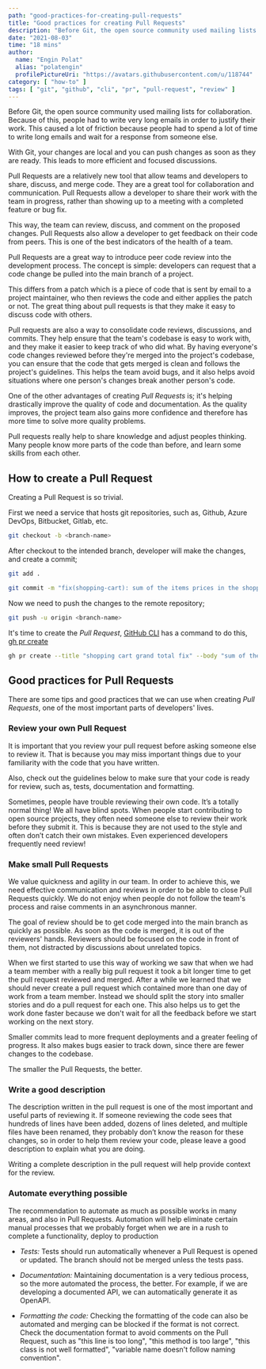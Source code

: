 ```yaml
---
path: "good-practices-for-creating-pull-requests"
title: "Good practices for creating Pull Requests"
description: "Before Git, the open source community used mailing lists for collaboration. Because of this, people had to write very long emails in order to justify their work. This caused a lot of friction because people had to spend a lot of time to write long emails and wait for a response from someone else.<br /><br />With Git, your changes are local and you can push changes as soon as they are ready. This leads to more efficient and focused discussions."
date: "2021-08-03"
time: "18 mins"
author:
  name: "Engin Polat"
  alias: "polatengin"
  profilePictureUri: "https://avatars.githubusercontent.com/u/118744"
category: [ "how-to" ]
tags: [ "git", "github", "cli", "pr", "pull-request", "review" ]
---
```

Before Git, the open source community used mailing lists for collaboration. Because of this, people had to write very long emails in order to justify their work. This caused a lot of friction because people had to spend a lot of time to write long emails and wait for a response from someone else.

With Git, your changes are local and you can push changes as soon as they are ready. This leads to more efficient and focused discussions.

Pull Requests are a relatively new tool that allow teams and developers to share, discuss, and merge code. They are a great tool for collaboration and communication. Pull Requests allow a developer to share their work with the team in progress, rather than showing up to a meeting with a completed feature or bug fix.

This way, the team can review, discuss, and comment on the proposed changes. Pull Requests also allow a developer to get feedback on their code from peers. This is one of the best indicators of the health of a team.

Pull Requests are a great way to introduce peer code review into the development process. The concept is simple: developers can request that a code change be pulled into the main branch of a project.

This differs from a patch which is a piece of code that is sent by email to a project maintainer, who then reviews the code and either applies the patch or not. The great thing about pull requests is that they make it easy to discuss code with others.

Pull requests are also a way to consolidate code reviews, discussions, and commits. They help ensure that the team's codebase is easy to work with, and they make it easier to keep track of who did what. By having everyone's code changes reviewed before they're merged into the project's codebase, you can ensure that the code that gets merged is clean and follows the project's guidelines. This helps the team avoid bugs, and it also helps avoid situations where one person's changes break another person's code.

One of the other advantages of creating _Pull Requests_ is; it's helping drastically improve the quality of code and documentation. As the quality improves, the project team also gains more confidence and therefore has more time to solve more quality problems.

Pull requests really help to share knowledge and adjust peoples thinking. Many people know more parts of the code than before, and learn some skills from each other.

## How to create a Pull Request

Creating a Pull Request is so trivial.

First we need a service that hosts git repositories, such as, Github, Azure DevOps, Bitbucket, Gitlab, etc.

```bash
git checkout -b <branch-name>
```

After checkout to the intended branch, developer will make the changes, and create a commit;

```bash
git add .

git commit -m "fix(shopping-cart): sum of the items prices in the shopping cart"
```

Now we need to push the changes to the remote repository;

```bash
git push -u origin <branch-name>
```

It's time to create the _Pull Request_, [GitHub CLI](https://cli.github.com/) has a command to do this, [gh pr create](https://cli.github.com/manual/gh_pr_create)

```bash
gh pr create --title "shopping cart grand total fix" --body "sum of the items prices in the shopping cart calculated correct again 🥳" --reviewer "polatengin"
```

## Good practices for Pull Requests

There are some tips and good practices that we can use when creating _Pull Requests_, one of the most important parts of developers' lives.

### Review your own Pull Request

It is important that you review your pull request before asking someone else to review it. That is because you may miss important things due to your familiarity with the code that you have written.

Also, check out the guidelines below to make sure that your code is ready for review, such as, tests, documentation and formatting.

Sometimes, people have trouble reviewing their own code. It’s a totally normal thing! We all have blind spots. When people start contributing to open source projects, they often need someone else to review their work before they submit it. This is because they are not used to the style and often don’t catch their own mistakes. Even experienced developers frequently need review!

### Make small Pull Requests

We value quickness and agility in our team. In order to achieve this, we need effective communication and reviews in order to be able to close Pull Requests quickly. We do not enjoy when people do not follow the team's process and raise comments in an asynchronous manner.

The goal of review should be to get code merged into the main branch as quickly as possible. As soon as the code is merged, it is out of the reviewers' hands. Reviewers should be focused on the code in front of them, not distracted by discussions about unrelated topics.

When we first started to use this way of working we saw that when we had a team member with a really big pull request it took a bit longer time to get the pull request reviewed and merged. After a while we learned that we should never create a pull request which contained more than one day of work from a team member. Instead we should split the story into smaller stories and do a pull request for each one. This also helps us to get the work done faster because we don't wait for all the feedback before we start working on the next story.

Smaller commits lead to more frequent deployments and a greater feeling of progress. It also makes bugs easier to track down, since there are fewer changes to the codebase.

The smaller the Pull Requests, the better.

### Write a good description

The description written in the pull request is one of the most important and useful parts of reviewing it. If someone reviewing the code sees that hundreds of lines have been added, dozens of lines deleted, and multiple files have been renamed, they probably don’t know the reason for these changes, so in order to help them review your code, please leave a good description to explain what you are doing.

Writing a complete description in the pull request will help provide context for the review.

### Automate everything possible

The recommendation to automate as much as possible works in many areas, and also in Pull Requests. Automation will help eliminate certain manual processes that we probably forget when we are in a rush to complete a functionality, deploy to production

- _Tests:_ Tests should run automatically whenever a Pull Request is opened or updated. The branch should not be merged unless the tests pass.

- _Documentation:_ Maintaining documentation is a very tedious process, so the more automated the process, the better. For example, if we are developing a documented API, we can automatically generate it as OpenAPI.

- _Formatting the code:_ Checking the formatting of the code can also be automated and merging can be blocked if the format is not correct. Check the documentation format to avoid comments on the Pull Request, such as "this line is too long", "this method is too large", "this class is not well formatted", "variable name doesn't follow naming convention".
